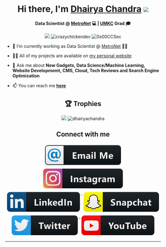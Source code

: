 
<div align="center">
   <h1>Hi there, I'm <a href="http://www.medhairya.com">Dhairya Chandra</a> <img src="https://media.giphy.com/media/hvRJCLFzcasrR4ia7z/giphy.gif" width="25px"> </h1>
</div>
<h4 align="center"> Data Scientist @ <a href="https://www.metronetinc.com/">MetroNet</a> 💻 | <a href="https://www.umkc.edu/">UMKC</a> Grad 🎓</h4>
<p align="center"> <img src="https://komarev.com/ghpvc/?username=dhairyachandra&logoColor=white" /> 
 <img
src="https://img.shields.io/github/followers/dhairyachandra?style=social" alt="crazychickendev" />  <img
src="https://img.shields.io/twitter/follow/dhairyachandra?style=social" alt="0x00CCSec" /> 

</a>
</p>


- 🔭 I’m currently working as Data Scientist @ [MetroNet](https://www.metronetinc.com) 🧑‍💻 

- 👨‍💻 All of my projects are available on
  [my personal website](http://medhairya.com)

- 💬 Ask me about **New Gadgets, Data Science/Machine Learning, Website Developmemt, CMS, Cloud,
  Tech Reviews and Search Engine Optimization**

- 📫 You can reach me **[here](mailto:hello@medhairya.com)**


<h2 align="center">🏆 Trophies</h2></a>
<p align="center">   
   <img src="https://github-profile-trophy.vercel.app/?username=dhairyachandra&column=4&margin-w=10&margin-h=10"/> 
    <img src="https://github-readme-stats.vercel.app/api/top-langs/?username=dhairyachandra&langs_count=4" alt="dhairyachandra"/> 
   

</p>

<div align="center">
   <h2> Connect with me </h2>
</div>


<p align="center">
 
  <a href="mailto:hello@medhairya.com">
    <img src="svg/social/email_me.svg" alt="email_me" style="vertical-align:top; margin:6px 4px">
  </a>  

  <a href="https://instagram.com/medhairya">
    <img src="svg/social/instagram.svg" alt="instagram" style="vertical-align:top; margin:6px 4px">
  </a>  

  <a href="https://www.linkedin.com/in/dhairyachandra">
    <img src="svg/social/linkedin.svg" alt="linkedin" style="vertical-align:top; margin:6px 4px">
  </a>  

  <a href="https://www.snapchat.com/add/dhairyachandra">
    <img src="svg/social/snapchat.svg" alt="snapchat" style="vertical-align:top; margin:6px 4px">
  </a>  
<a href="https://twitter.com/dhairyachandra">
    <img src="svg/social/twitter.svg" alt="twitter" style="vertical-align:top; margin:6px 4px">
  </a>   
   <a href="https://www.youtube.com/channel/UCzaYlPD6fSWAGn74JHR0C4g?view_as=subscriber">
    <img src="svg/streaming/youtube.svg" alt="youtube" style="vertical-align:top; margin:6px 4px">
  </a>  

</p>
<hr>
